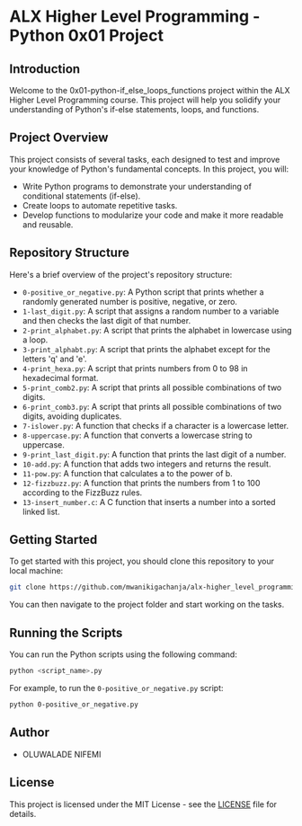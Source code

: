 # ALX Higher Level Programming - Python 0x01 Project

## Introduction

Welcome to the 0x01-python-if_else_loops_functions project within the ALX Higher Level Programming course. This project will help you solidify your understanding of Python's if-else statements, loops, and functions.

## Project Overview

This project consists of several tasks, each designed to test and improve your knowledge of Python's fundamental concepts. In this project, you will:

- Write Python programs to demonstrate your understanding of conditional statements (if-else).
- Create loops to automate repetitive tasks.
- Develop functions to modularize your code and make it more readable and reusable.

## Repository Structure

Here's a brief overview of the project's repository structure:

- `0-positive_or_negative.py`: A Python script that prints whether a randomly generated number is positive, negative, or zero.
- `1-last_digit.py`: A script that assigns a random number to a variable and then checks the last digit of that number.
- `2-print_alphabet.py`: A script that prints the alphabet in lowercase using a loop.
- `3-print_alphabt.py`: A script that prints the alphabet except for the letters 'q' and 'e'.
- `4-print_hexa.py`: A script that prints numbers from 0 to 98 in hexadecimal format.
- `5-print_comb2.py`: A script that prints all possible combinations of two digits.
- `6-print_comb3.py`: A script that prints all possible combinations of two digits, avoiding duplicates.
- `7-islower.py`: A function that checks if a character is a lowercase letter.
- `8-uppercase.py`: A function that converts a lowercase string to uppercase.
- `9-print_last_digit.py`: A function that prints the last digit of a number.
- `10-add.py`: A function that adds two integers and returns the result.
- `11-pow.py`: A function that calculates a to the power of b.
- `12-fizzbuzz.py`: A function that prints the numbers from 1 to 100 according to the FizzBuzz rules.
- `13-insert_number.c`: A C function that inserts a number into a sorted linked list.

## Getting Started

To get started with this project, you should clone this repository to your local machine:

```bash
git clone https://github.com/mwanikigachanja/alx-higher_level_programming.git
```

You can then navigate to the project folder and start working on the tasks.

## Running the Scripts

You can run the Python scripts using the following command:

```bash
python <script_name>.py
```

For example, to run the `0-positive_or_negative.py` script:

```bash
python 0-positive_or_negative.py
```

## Author

- OLUWALADE NIFEMI

## License

This project is licensed under the MIT License - see the [LICENSE](LICENSE) file for details.

```

